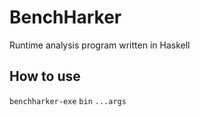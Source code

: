 # BenchHarker

Runtime analysis program written in Haskell

## How to use
`benchharker-exe` `bin` `...args`
